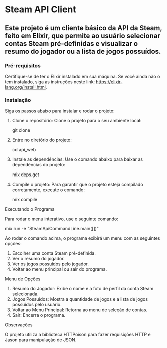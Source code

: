 
# Steam API Client

## Este projeto é um cliente básico da API da Steam, feito em Elixir, que permite ao usuário selecionar contas Steam pré-definidas e visualizar o resumo do jogador ou a lista de jogos possuídos.

### Pré-requisitos

Certifique-se de ter o Elixir instalado em sua máquina. Se você ainda não o tem instalado, siga as instruções neste link: https://elixir-lang.org/install.html.

### Instalação

Siga os passos abaixo para instalar e rodar o projeto:

1. Clone o repositório:
   Clone o projeto para o seu ambiente local:

   git clone <url-do-repositorio>

2. Entre no diretório do projeto:

   cd api_web

3. Instale as dependências:
   Use o comando abaixo para baixar as dependências do projeto:

   mix deps.get

4. Compile o projeto:
   Para garantir que o projeto esteja compilado corretamente, execute o comando:

   mix compile

Executando o Programa

Para rodar o menu interativo, use o seguinte comando:

mix run -e "SteamApiCommandLine.main([])"

Ao rodar o comando acima, o programa exibirá um menu com as seguintes opções:

1. Escolher uma conta Steam pré-definida.
2. Ver o resumo do jogador.
3. Ver os jogos possuídos pelo jogador.
4. Voltar ao menu principal ou sair do programa.

Menu de Opções

1. Resumo do Jogador: Exibe o nome e a foto de perfil da conta Steam selecionada.
2. Jogos Possuídos: Mostra a quantidade de jogos e a lista de jogos possuídos pelo usuário.
3. Voltar ao Menu Principal: Retorna ao menu de seleção de contas.
4. Sair: Encerra o programa.

Observações

O projeto utiliza a biblioteca HTTPoison para fazer requisições HTTP e Jason para manipulação de JSON.

